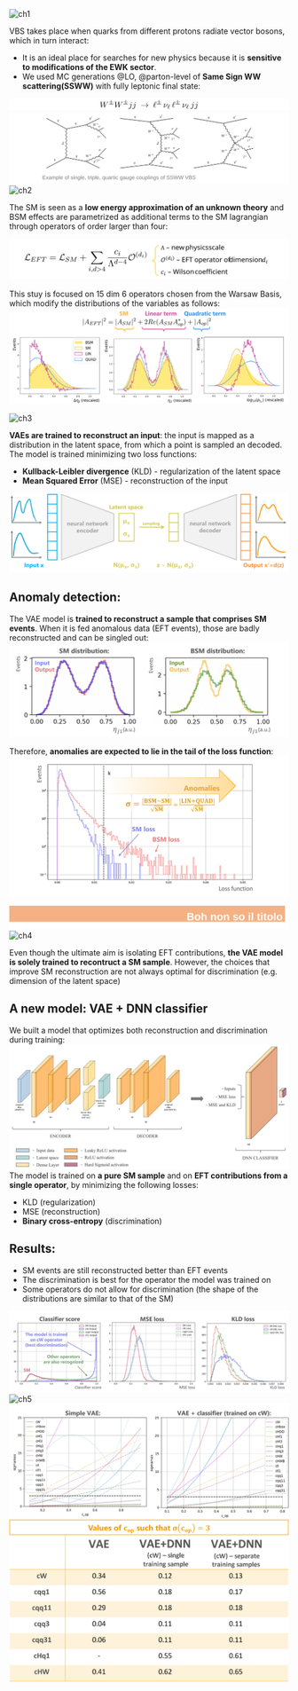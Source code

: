 
<img src="./docs/assets/images/ch1" alt="ch1"> 

VBS takes place when quarks from different protons radiate vector bosons, which in turn interact:
- It is an ideal place for searches for new physics because it is **sensitive to modifications of the EWK sector**.
- We used MC generations @LO, @parton-level of **Same Sign WW scattering(SSWW)** with fully leptonic final state:

<img src="./docs/assets/images/ssww.png" alt="ssww">
<img src="./docs/assets/images/feynman.svg" alt="feynman">

<img src="./docs/assets/images/ch2" alt="ch2"> 

The SM is seen as a **low energy approximation of an unknown theory** and BSM effects are parametrized as additional terms to the SM lagrangian through operators of order larger than four:

<img src="./docs/assets/images/LEFT.svg" alt="LEFT">

This stuy is focused on 15 dim 6 operators chosen from the Warsaw Basis, which modify the distributions of the variables as follows:
<img src="./docs/assets/images/EFTcontrib.png" alt="EFTcontrib">


<img src="./docs/assets/images/ch3" alt="ch3"> 

**VAEs are trained to reconstruct an input**: the input is mapped as a distribution in the latent space, from which a point is sampled an decoded.  
The model is trained minimizing two loss functions:
- **Kullback-Leibler divergence** (KLD) - regularization of the latent space
- **Mean Squared Error** (MSE) - reconstruction of the input

<img src="./docs/assets/images/vae_mechanism.png" alt="vae_mechanism">

## Anomaly detection:
The VAE model is **trained to reconstruct a sample that comprises SM events**. When it is fed anomalous data (EFT events), those are badly reconstructed and can be singled out:
<img src="./docs/assets/images/inout.png" alt="inout">

Therefore, **anomalies are expected to lie in the tail of the loss function**:
<img src="./docs/assets/images/lossAD.png" alt="lossAD">

<img src="./docs/assets/images/chapter_boh.svg" alt="ch3">

<img src="./docs/assets/images/ch4" alt="ch4"> 

Even though the ultimate aim is isolating EFT contributions, **the VAE model is solely trained to recontruct a SM sample**. However, the choices that improve SM reconstruction are not always optimal for discrimination (e.g. dimension of the latent space)

## A new model: VAE + DNN classifier
We built a model that optimizes both reconstruction and discrimination during training:
<img src="./docs/assets/images/full_model.png" alt="full_model">  
The model is trained on **a pure SM sample** and on **EFT contributions from a single operator**, by minimizing the following losses:
- KLD (regularization)
- MSE (reconstruction)
- **Binary cross-entropy** (discrimination)

## Results:
- SM events are still reconstructed better than EFT events 
- The discrimination is best for the operator the model was trained on
- Some operators do not allow for discrimination (the shape of the distributions are similar to that of the SM)
     
<img src="./docs/assets/images/out_result.png" alt="out_result"> 

<img src="./docs/assets/images/ch5" alt="ch5"> 

<img src="./docs/assets/images/sigmamax.png" alt="sigmamax"> 
<img src="./docs/assets/images/cop.png" alt="cop"> 

